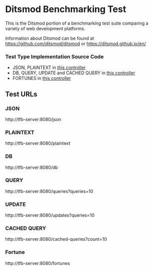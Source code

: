 # Ditsmod Benchmarking Test

This is the Ditsmod portion of a benchmarking test suite comparing a variety of web development platforms.

Information about Ditsmod can be found at https://github.com/ditsmod/ditsmod or https://ditsmod.github.io/en/

### Test Type Implementation Source Code

* JSON, PLAINTEXT in [this controller](src/app/modules/routed/simple/without-db.controller.ts)
* DB, QUERY, UPDATE and CACHED QUERY in [this controller](src/app/modules/routed/simple/db.controller.ts)
* FORTUNES in [this controller](src/app/modules/routed/simple/fortune.controller.ts)

## Test URLs
### JSON

http://tfb-server:8080/json

### PLAINTEXT

http://tfb-server:8080/plaintext

### DB

http://tfb-server:8080/db

### QUERY

http://tfb-server:8080/queries?queries=10

### UPDATE

http://tfb-server:8080/updates?queries=10

### CACHED QUERY

http://tfb-server:8080/cached-queries?count=10

### Fortune

http://tfb-server:8080/fortunes